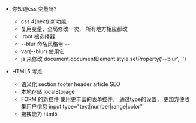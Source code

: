 - 你知道css 变量吗? 
    - css 4(next)   新功能
    - 复用变量，全局修改一次， 所有地方相应都改
    - :root 根选择器
    - --blur  命名风格带 -- 
    - var(--blur) 使用它 
    - js 来修改   document.documentElement.style.setProperty('--blur', '')
 
- HTML5 考点 
    - 语义化   section  footer header article SEO 
    - 本地存储  localStorage 
    - FORM 的新控件
        使用更丰富的表单控件， 通过type的设置， 更加方便收集用户信息
        input  type="text|number|range|color"
    - 拖拽能力  html5 
